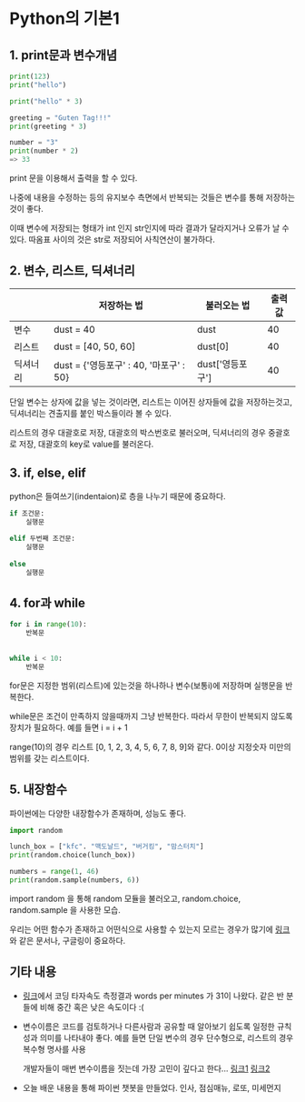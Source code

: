 # Python의 기본1

## 1. print문과 변수개념

```python
print(123)
print("hello")

print("hello" * 3)

greeting = "Guten Tag!!!"
print(greeting * 3)

number = "3"
print(number * 2)
=> 33
```

print 문을 이용해서 출력을 할 수 있다.

나중에 내용을 수정하는 등의 유지보수 측면에서 반복되는 것들은 변수를 통해 저장하는 것이 좋다.

이때 변수에 저장되는 형태가 int 인지 str인지에 따라 결과가 달라지거나 오류가 날 수 있다. 따옴표 사이의 것은 str로 저장되어 사칙연산이 불가하다.



## 2. 변수, 리스트, 딕셔너리

|          | 저장하는 법                             | 불러오는 법      | 출력값 |
| -------- | --------------------------------------- | ---------------- | ------ |
| 변수     | dust = 40                               | dust             | 40     |
| 리스트   | dust = [40, 50, 60]                     | dust[0]          | 40     |
| 딕셔너리 | dust = {'영등포구' : 40, '마포구' : 50} | dust['영등포구'] | 40     |

단일 변수는 상자에 값을 넣는 것이라면, 리스트는 이어진 상자들에 값을 저장하는것고, 딕셔너리는 견출지를 붙인 박스들이라 볼 수 있다.

리스트의 경우 대괄호로 저장, 대괄호의 박스번호로 불러오며, 딕셔너리의 경우 중괄호로 저장, 대괄호의 key로 value를 불러온다.



## 3. if, else, elif

python은 들여쓰기(indentaion)로 층을 나누기 때문에 중요하다.

```python
if 조건문:
	실행문
	
elif 두번째 조건문:
	실행문
	
else
	실행문
```



## 4. for과 while

```python
for i in range(10):
    반복문
    
    
while i < 10:
    반복문
```

for문은 지정한 범위(리스트)에 있는것을 하나하나 변수(보통i)에 저장하며 실행문을 반복한다.

while문은 조건이 만족하지 않을때까지 그냥 반복한다. 따라서 무한이 반복되지 않도록 장치가 필요하다. 예를 들면 i = i + 1

range(10)의 경우 리스트 [0, 1, 2, 3, 4, 5, 6, 7, 8, 9]와 같다. 0이상 지정숫자 미만의 범위를 갖는 리스트이다.



## 5. 내장함수

파이썬에는 다양한 내장함수가 존재하며, 성능도 좋다.

```python
import random

lunch_box = ["kfc". "맥도날드", "버거킹", "맘스터치"]
print(random.choice(lunch_box))

numbers = range(1, 46)
print(random.sample(numbers, 6))
```

import random 을 통해 random 모듈을 불러오고, random.choice, random.sample 을 사용한 모습.

우리는 어떤 함수가 존재하고 어떤식으로 사용할 수 있는지 모르는 경우가 많기에 [링크](https://docs.python.org/ko/3.9/tutorial/index.html)와 같은 문서나, 구글링이 중요하다.



## 기타 내용

- [링크](https://www.speedcoder.net)에서 코딩 타자속도 측정결과 words per minutes 가 31이 나왔다. 같은 반 분들에 비해 중간 혹은 낮은 속도이다 :(

- 변수이름은 코드를 검토하거나 다른사람과 공유할 때 알아보기 쉽도록 일정한 규칙성과 의미를 나타내야 좋다. 예를 들면 단일 변수의 경우 단수형으로, 리스트의 경우 복수형 명사를 사용

  개발자들이 매번 변수이름을 짓는데 가장 고민이 깊다고 한다... [링크1](https://meetup.toast.com/posts/106) [링크2](https://blog.ull.im/engineering/2019/03/10/logs-on-git.html)

- 오늘 배운 내용을 통해 파이썬 챗봇을 만들었다. 인사, 점심매뉴, 로또, 미세먼지



